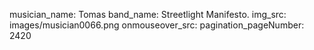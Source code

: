 musician_name: Tomas
band_name: Streetlight Manifesto.
img_src: images/musician0066.png
onmouseover_src: 
pagination_pageNumber: 2420